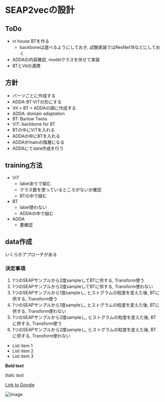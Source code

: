 # SEAP2vecの設計

## ToDo
- in house BTを作る  
    - backboneは選べるようにしておき, 試験実装ではResNet18などにしておく  
- ADDAの内容確認, modelクラスを伏せて実装  
- BTとVitの連携  

## 方針
- パーツごとに作成する  
- ADDA-BT-ViTの形にする  
- Vit > BT > ADDAの順に作成する  
- ADDA: domain adaptation  
- BT: Barlow Twins  
- ViT: backbone for BT  
- BTの中にViTを入れる  
- ADDAの中にBTを入れる  
- ADDAがmainの階層になる  
- ADDAにてdata作成を行う  

## training方法
- ViT  
    - labelありで組む  
    - クラス数を使っているところがないか確認  
    - BTの中で組む  
- BT  
    - label使わない  
    - ADDAの中で組む  
- ADDA  
    - 要確認  

## data作成
いくらかアプローチがある  

### 決定事項
1. 1つのSEAPサンプルから2度sampleしてBTに供する, Transform使う  
2. 1つのSEAPサンプルから2度sampleしてBTに供する, Transform使わない  
3. 1つのSEAPサンプルから1度sampleし, ヒストグラムの粒度を変えた後, BTに供する, Transform使う  
4. 1つのSEAPサンプルから1度sampleし, ヒストグラムの粒度を変えた後, BTに供する, Transform使わない  
5. 1つのSEAPサンプルから2度sampleし, ヒストグラムの粒度を変えた後, BTに供する, Transform使う  
6. 1つのSEAPサンプルから2度sampleし, ヒストグラムの粒度を変えた後, BTに供する, Transform使わない  

- List item 1
- List item 2
- List item 3

**Bold text**

*Italic text*

[Link to Google](https://www.google.com)

![Image](image.png)